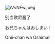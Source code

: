 ![iVvNFw.jpeg](https://i.328888.xyz/2023/03/24/iVvNFw.jpeg)

别当欧尼酱了

お兄ちゃんはおしまい！

Onii-chan wa Oshimai!
